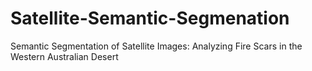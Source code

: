 # Satellite-Semantic-Segmenation
Semantic Segmentation of Satellite Images: Analyzing Fire Scars in the Western Australian Desert
